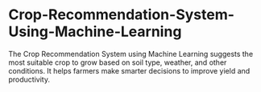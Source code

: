 # Crop-Recommendation-System-Using-Machine-Learning
The Crop Recommendation System using Machine Learning suggests the most suitable crop to grow based on soil type, weather, and other conditions. It helps farmers make smarter decisions to improve yield and productivity.
